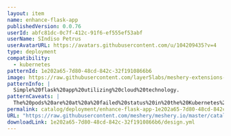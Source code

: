 ```yaml
---
layout: item
name: enhance-flask-app
publishedVersion: 0.0.76
userId: abfc81dc-0c7f-412c-91f6-ef555ef53abf
userName: SIndiso Petrus
userAvatarURL: https://avatars.githubusercontent.com/u/104209435?v=4
type: deployment
compatibility:
  - kubernetes
patternId: 1e202a65-7d80-48cd-842c-32f1910866b6
image: https://raw.githubusercontent.com/layer5labs/meshery-extensions-packages/master/action-assets/design-assets/1e202a65-7d80-48cd-842c-32f1910866b6-light.png,https://raw.githubusercontent.com/layer5labs/meshery-extensions-packages/master/action-assets/design-assets/1e202a65-7d80-48cd-842c-32f1910866b6-dark.png
patternInfo: |
  Simple%20flask%20app%20utilizing%20cloud%20technology.
patternCaveats: |
  The%20pods%20are%20at%20a%20failed%20status%20in%20the%20Kubernetes%20dashboard%2C%20so%20that%20is%20still%20an%20issue.
permalink: catalog/deployment/enhance-flask-app-1e202a65-7d80-48cd-842c-32f1910866b6.html
URL: "https://raw.githubusercontent.com/meshery/meshery.io/master/catalog/1e202a65-7d80-48cd-842c-32f1910866b6/0.0.76/design.yml"
downloadLink: 1e202a65-7d80-48cd-842c-32f1910866b6/design.yml
---
```

